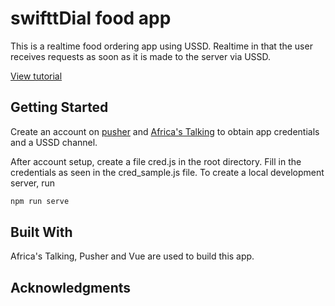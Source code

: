 # swifttDial food app

This is a realtime food ordering app using USSD. Realtime in that the user receives requests as soon as it is made to the server via USSD. 

[View tutorial](https://pusher.com/tutorials/ussd-food-app-vue-africas-talking)

## Getting Started

Create an account on [pusher](pusher.com) and [Africa's Talking](africastalking.com) to obtain app credentials and a USSD channel.

After account setup, create a file cred.js in the root directory. Fill in the credentials as seen in the cred_sample.js file. To create a local development server, run

```js
npm run serve
```

## Built With

Africa's Talking, Pusher and Vue are used to build this app.

## Acknowledgments
